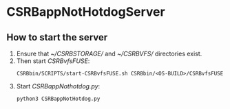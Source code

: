 # CSRBappNotHotdogServer

## How to start the server

1. Ensure that *~/CSRBSTORAGE/* and *~/CSRBVFS/* directories exist.
1. Then start *CSRBvfsFUSE*:
    ```
    CSRBbin/SCRIPTS/start-CSRBvfsFUSE.sh CSRBbin/<OS-BUILD>/CSRBvfsFUSE
    ```
1. Start *CSRBappNothotdog.py*:
    ```
    python3 CSRBappNotHotdog.py
    ```

